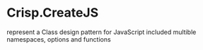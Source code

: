 # Crisp.CreateJS
represent a Class design pattern for JavaScript included multible namespaces, options and functions
